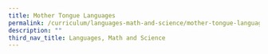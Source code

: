 ```yaml
---
title: Mother Tongue Languages
permalink: /curriculum/languages-math-and-science/mother-tongue-languages/
description: ""
third_nav_title: Languages, Math and Science
---
```

